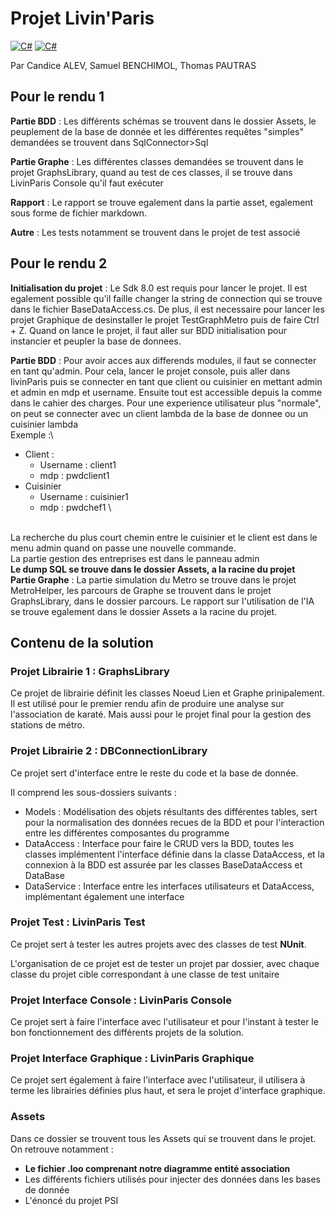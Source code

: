 # Projet Livin'Paris
[![C#](https://img.shields.io/badge/C%23-youlike?label=Language)](https://img.shields.io/badge/C%23-youlike?label=Language)
[![C#](https://img.shields.io/badge/.NET-youlike?logoColor=%23b024b3&label=Framework&color=%23b024b3
)](https://img.shields.io/badge/.NET-youlike?logoColor=%23b024b3&label=Framework&color=%23b024b3
)

Par Candice ALEV, Samuel BENCHIMOL, Thomas PAUTRAS

## Pour le rendu 1

**Partie BDD** : Les différents schémas se trouvent dans le dossier Assets,
le peuplement de la base de donnée et les différentes requêtes "simples" demandées se trouvent dans
SqlConnector>Sql

**Partie Graphe** : Les différentes classes demandées se trouvent dans le projet
GraphsLibrary, quand au test de ces classes, il se trouve dans LivinParis Console qu'il faut exécuter

**Rapport** : Le rapport se trouve egalement dans la partie asset, egalement sous forme de fichier markdown.

**Autre** : Les tests notamment se trouvent dans le projet de test associé

## Pour le rendu 2

**Initialisation du projet** : Le Sdk 8.0 est requis pour lancer le projet. Il est egalement possible qu'il faille changer la string
de connection qui se trouve dans le fichier BaseDataAccess.cs. De plus, il est necessaire pour lancer les projet Graphique
de desinstaller le projet TestGraphMetro puis de faire Ctrl + Z. 
Quand on lance le projet, il faut aller sur BDD initialisation pour instancier et peupler la base de donnees.

**Partie BDD** : Pour avoir acces aux differends modules, il faut se connecter en tant qu'admin. Pour cela, lancer le projet console,
puis aller dans livinParis puis se connecter en tant que client ou cuisinier en mettant admin et admin en mdp et username.
Ensuite tout est accessible depuis la comme dans le cahier des charges.
Pour une experience utilisateur plus "normale", on peut se connecter avec un client lambda de la base de donnee ou un cuisinier lambda\
Exemple :\
- Client :
  - Username : client1
  - mdp : pwdclient1
- Cuisinier
  - Username : cuisinier1
  - mdp : pwdchef1 \
 
\
La recherche du plus court chemin entre le cuisinier et le client est dans le menu admin quand on passe une nouvelle commande. \
La partie gestion des entreprises est dans le panneau admin \
**Le dump SQL se trouve dans le dossier Assets, a la racine du projet** \
**Partie Graphe** : La partie simulation du Metro se trouve dans le projet MetroHelper, les parcours de Graphe se trouvent dans le 
projet GraphsLibrary, dans le dossier parcours. Le rapport sur l'utilisation de l'IA se trouve egalement dans le dossier Assets a la racine du projet.

## Contenu de la solution

### Projet Librairie 1 : GraphsLibrary

Ce projet de librairie définit les classes Noeud Lien et Graphe prinipalement. Il est utilisé pour le premier rendu afin de produire une analyse sur l'association de karaté.
Mais aussi pour le projet final pour la gestion des stations de métro.

### Projet Librairie 2 : DBConnectionLibrary

Ce projet sert d'interface entre le reste du code et la base de donnée.

Il comprend les sous-dossiers suivants :

  - Models : Modélisation des objets résultants des différentes tables, sert pour la normalisation des données recues de la BDD et pour l'interaction entre les différentes composantes du programme
  - DataAccess : Interface pour faire le CRUD vers la BDD, toutes les classes implémentent l'interface définie dans la classe DataAccess, et la connexion à la BDD est assurée par les classes BaseDataAccess et DataBase
  - DataService : Interface entre les interfaces utilisateurs et DataAccess, implémentant également une interface

### Projet Test : LivinParis Test

Ce projet sert à tester les autres projets avec des classes de test **NUnit**.

L'organisation de ce projet est de tester un projet par dossier, avec chaque classe du projet cible correspondant à une classe de test unitaire

### Projet Interface Console : LivinParis Console

Ce projet sert à faire l'interface avec l'utilisateur et pour l'instant à tester le bon fonctionnement des différents projets de la solution.

### Projet Interface Graphique : LivinParis Graphique

Ce projet sert également à faire l'interface avec l'utilisateur, il utilisera à terme les librairies définies plus haut, et sera le projet d'interface graphique.

### Assets

Dans ce dossier se trouvent tous les Assets qui se trouvent dans le projet.
On retrouve notamment :
- **Le fichier .loo comprenant notre diagramme entité association**
- Les différents fichiers utilisés pour injecter des données dans les bases de donnée
- L'énoncé du projet PSI